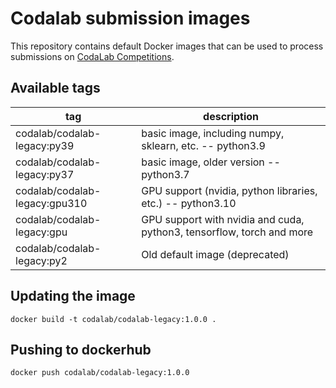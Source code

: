 # Codalab submission images

This repository contains default Docker images that can be used to process submissions on [CodaLab Competitions](https://github.com/codalab/codalab-competitions/).

## Available tags

| tag   | description                                                     |
|-------|-----------------------------------------------------------------|
| codalab/codalab-legacy:py39  | basic image, including numpy, sklearn, etc. -- python3.9            |
| codalab/codalab-legacy:py37  | basic image, older version -- python3.7            |
| codalab/codalab-legacy:gpu310   | GPU support (nvidia, python libraries, etc.) -- python3.10   |
| codalab/codalab-legacy:gpu   | GPU support with nvidia and cuda, python3, tensorflow, torch and more   |
| codalab/codalab-legacy:py2   | Old default image (deprecated)   |


## Updating the image

```docker build -t codalab/codalab-legacy:1.0.0 .```

## Pushing to dockerhub

```docker push codalab/codalab-legacy:1.0.0```
